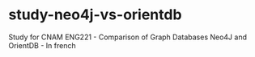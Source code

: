 # study-neo4j-vs-orientdb
Study for CNAM ENG221 - Comparison of Graph Databases Neo4J and OrientDB - In french
